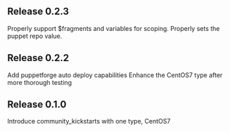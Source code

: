 ## Release 0.2.3
Properly support $fragments and variables for scoping. Properly sets the puppet repo value.

## Release 0.2.2
Add puppetforge auto deploy capabilities
Enhance the CentOS7 type after more thorough testing

## Release 0.1.0
Introduce community_kickstarts with one type, CentOS7

